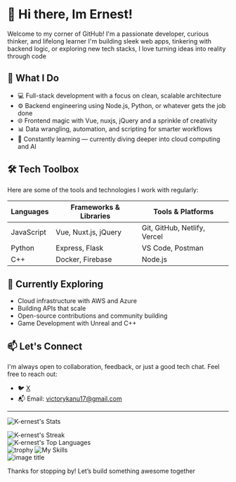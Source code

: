 <!---
K-ernest/K-ernest is a ✨ special ✨ repository because its `README.md` (this file) appears on your GitHub profile.
You can click the Preview link to take a look at your changes.
--->

# 👋 Hi there, Im Ernest!

Welcome to my corner of GitHub! I'm a passionate developer, curious thinker, and lifelong learner I'm building sleek web apps, tinkering with backend logic, or exploring new tech stacks, I love turning ideas into reality through code

## 🚀 What I Do

- 💻 Full-stack development with a focus on clean, scalable architecture
- ⚙️ Backend engineering using Node.js, Python, or whatever gets the job done
- 🌐 Frontend magic with Vue, nuxjs, jQuery and a sprinkle of creativity
- 📊 Data wrangling, automation, and scripting for smarter workflows
- 🧠 Constantly learning — currently diving deeper into cloud computing and AI

## 🛠️ Tech Toolbox

Here are some of the tools and technologies I work with regularly:

| Languages     | Frameworks & Libraries | Tools & Platforms     |
|---------------|------------------------|------------------------|
| JavaScript    | Vue, Nuxt.js, jQuery         | Git, GitHub, Netlify, Vercel          |
| Python        | Express, Flask         | VS Code, Postman       |
   | C++         | Docker, Firebase       | Node.js   |         

<!---
## 📂 Featured Projects

- **[Project Name]** – A [brief description], built with [tech stack].  
- **[Project Name]** – Solving [problem] using [approach].  
- **[Project Name]**  My take on [idea], with a focus on [feature].

> Check out my pinned repositories below to see what I’ve been working on!
--->

## 🌱 Currently Exploring

- Cloud infrastructure with AWS and Azure
- Building APIs that scale
- Open-source contributions and community building
- Game Development with Unreal and C++

## 📫 Let's Connect

I'm always open to collaboration, feedback, or just a good tech chat. Feel free to reach out:

- 🐦 [X](https://x.com/kernest268)
- 📬 Email: victorykanu17@gmail.com

---

![K-ernest's Stats](https://github-readme-stats.vercel.app/api?username=k-ernest&theme=gruvbox&show_icons=true&hide_border=true&count_private=true)
<br>

![K-ernest's Streak](https://github-readme-streak-stats.herokuapp.com/?user=k-ernest&theme=gruvbox&hide_border=true)
<br>
![K-ernest's Top Languages](https://github-readme-stats.vercel.app/api/top-langs/?username=k-ernest&theme=gruvbox&show_icons=true&hide_border=true&layout=compact) <br>
![trophy](https://github-profile-trophy.vercel.app/?username=k-ernest&theme=onedark)
![My Skills](https://skillicons.dev/icons?i=py,git,github,discord,html,vue,nodejs,firebase,css,scss,mongodb,jquery,c++,python,flask,vercel,postman)<br>
![image title](https://rushter.com/counter.svg)
<!--![metrics](https://metrics.lecoq.io/insights/Famous-guy)-->


Thanks for stopping by! Let’s build something awesome together 
